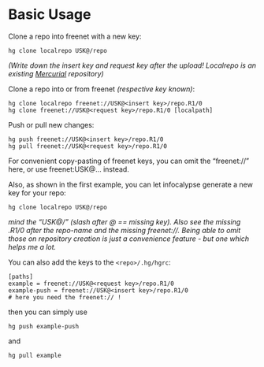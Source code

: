 # Basic Usage

Clone a repo into freenet with a new key:

    hg clone localrepo USK@/repo

*(Write down the insert key and request key after the upload! Localrepo is an existing [Mercurial](http://mercurial.selenic.com) repository)*

Clone a repo into or from freenet *(respective key known)*:

    hg clone localrepo freenet://USK@<insert key>/repo.R1/0
    hg clone freenet://USK@<request key>/repo.R1/0 [localpath]

Push or pull new changes:

    hg push freenet://USK@<insert key>/repo.R1/0
    hg pull freenet://USK@<request key>/repo.R1/0
   
   
For convenient copy-pasting of freenet keys, you can omit the “freenet://” here, or use freenet:USK@… instead.
   
Also, as shown in the first example, you can let infocalypse generate a new key for your repo:
   
    hg clone localrepo USK@/repo

*mind the “USK@/” (slash after @ == missing key). Also see the missing .R1/0 after the repo-name and the missing freenet://. Being able to omit those on repository creation is just a convenience feature - but one which helps me a lot.*

You can also add the keys to the `<repo>/.hg/hgrc`:
   
    [paths]
    example = freenet://USK@<request key>/repo.R1/0
    example-push = freenet://USK@<insert key>/repo.R1/0
    # here you need the freenet:// !
   
then you can simply use
   
    hg push example-push
   
and 
   
    hg pull example
